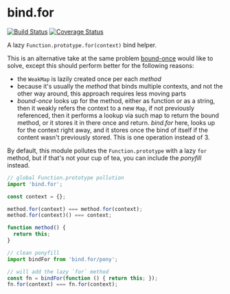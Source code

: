 # bind.for

[![Build Status](https://travis-ci.com/WebReflection/bind.for.svg?branch=master)](https://travis-ci.com/WebReflection/bind.for) [![Coverage Status](https://coveralls.io/repos/github/WebReflection/bind.for/badge.svg?branch=master)](https://coveralls.io/github/WebReflection/bind.for?branch=master)

A lazy `Function.prototype.for(context)` bind helper.

This is an alternative take at the same problem [bound-once](https://github.com/WebReflection/bound-once#readme) would like to solve, except this should perform better for the following reasons:

  * the `WeakMap` is lazily created once per each _method_
  * because it's usually the _method_ that binds multiple contexts, and not the other way around, this approach requires less moving parts
  * _bound-once_ looks up for the method, either as function or as a string, then it weakly refers the context to a new `Map`, if not previously referenced, then it performs a lookup via such map to return the bound method, or it stores it in there once and return. _bind.for_ here, looks up for the context right away, and it stores once the bind of itself if the content wasn't previously stored. This is one operation instead of 3.

By default, this module pollutes the `Function.prototype` with a lazy `for` method, but if that's not your cup of tea, you can include the _ponyfill_ instead.

```js
// global Function.prototype pollution
import 'bind.for';

const context = {};

method.for(context) === method.for(context);
method.for(context)() === context;

function method() {
  return this;
}

// clean ponyfill
import bindFor from 'bind.for/pony';

// will add the lazy `for` method
const fn = bindFor(function () { return this; });
fn.for(context) === fn.for(context);
```
